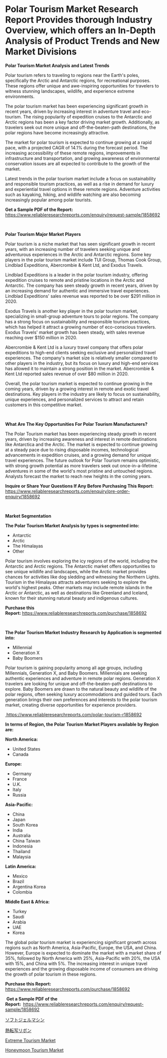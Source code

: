<p><h1>Polar Tourism Market Research Report Provides thorough Industry Overview, which offers an In-Depth Analysis of Product Trends and New Market Divisions</h1></p><p><strong>Polar Tourism Market Analysis and Latest Trends</strong></p>
<p><p>Polar tourism refers to traveling to regions near the Earth's poles, specifically the Arctic and Antarctic regions, for recreational purposes. These regions offer unique and awe-inspiring opportunities for travelers to witness stunning landscapes, wildlife, and experience extreme environments.</p><p>The polar tourism market has been experiencing significant growth in recent years, driven by increasing interest in adventure travel and eco-tourism. The rising popularity of expedition cruises to the Antarctic and Arctic regions has been a key factor driving market growth. Additionally, as travelers seek out more unique and off-the-beaten-path destinations, the polar regions have become increasingly attractive.</p><p>The market for polar tourism is expected to continue growing at a rapid pace, with a projected CAGR of 14.1% during the forecast period. The increasing accessibility of these remote regions, improvements in infrastructure and transportation, and growing awareness of environmental conservation issues are all expected to contribute to the growth of the market.</p><p>Latest trends in the polar tourism market include a focus on sustainability and responsible tourism practices, as well as a rise in demand for luxury and experiential travel options in these remote regions. Adventure activities such as kayaking, hiking, and wildlife watching are also becoming increasingly popular among polar tourists.</p></p>
<p><strong>Get a Sample PDF of the Report:&nbsp;</strong> <a href="https://www.reliableresearchreports.com/enquiry/request-sample/1858692">https://www.reliableresearchreports.com/enquiry/request-sample/1858692</a></p>
<p>&nbsp;</p>
<p><strong>Polar Tourism Major Market Players</strong></p>
<p><p>Polar tourism is a niche market that has seen significant growth in recent years, with an increasing number of travelers seeking unique and adventurous experiences in the Arctic and Antarctic regions. Some key players in the polar tourism market include TUI Group, Thomas Cook Group, Lindblad Expeditions, Abercrombie & Kent Ltd, and Exodus Travels.</p><p>Lindblad Expeditions is a leader in the polar tourism industry, offering expedition cruises to remote and pristine locations in the Arctic and Antarctic. The company has seen steady growth in recent years, driven by an increasing demand for authentic and immersive travel experiences. Lindblad Expeditions' sales revenue was reported to be over $291 million in 2020.</p><p>Exodus Travels is another key player in the polar tourism market, specializing in small-group adventure tours to polar regions. The company has a strong focus on sustainability and responsible tourism practices, which has helped it attract a growing number of eco-conscious travelers. Exodus Travels' market growth has been steady, with sales revenue reaching over $150 million in 2020.</p><p>Abercrombie & Kent Ltd is a luxury travel company that offers polar expeditions to high-end clients seeking exclusive and personalized travel experiences. The company's market size is relatively smaller compared to other players in the industry, but its focus on luxury and high-end services has allowed it to maintain a strong position in the market. Abercrombie & Kent Ltd reported sales revenue of over $80 million in 2020.</p><p>Overall, the polar tourism market is expected to continue growing in the coming years, driven by a growing interest in remote and exotic travel destinations. Key players in the industry are likely to focus on sustainability, unique experiences, and personalized services to attract and retain customers in this competitive market.</p></p>
<p>&nbsp;</p>
<p><strong>What Are The Key Opportunities For Polar Tourism Manufacturers?</strong></p>
<p><p>The Polar Tourism market has been experiencing steady growth in recent years, driven by increasing awareness and interest in remote destinations like Antarctica and the Arctic. The market is expected to continue growing at a steady pace due to rising disposable incomes, technological advancements in expedition cruises, and a growing demand for unique travel experiences. The future outlook for Polar Tourism remains optimistic, with strong growth potential as more travelers seek out once-in-a-lifetime adventures in some of the world's most pristine and untouched regions. Analysts forecast the market to reach new heights in the coming years.</p></p>
<p><strong>Inquire or Share Your Questions If Any Before Purchasing This Report:</strong> <a href="https://www.reliableresearchreports.com/enquiry/pre-order-enquiry/1858692">https://www.reliableresearchreports.com/enquiry/pre-order-enquiry/1858692</a></p>
<p>&nbsp;</p>
<p><strong>Market Segmentation</strong></p>
<p><strong>The Polar Tourism Market Analysis by types is segmented into:</strong></p>
<p><ul><li>Antarctic</li><li>Arctic</li><li>The Himalayas</li><li>Other</li></ul></p>
<p><p>Polar tourism involves exploring the icy regions of the world, including the Antarctic and Arctic regions. The Antarctic market offers opportunities to see unique wildlife and landscapes, while the Arctic market provides chances for activities like dog sledding and witnessing the Northern Lights. Tourism in the Himalayas attracts adventurers seeking to explore the world's highest peaks. Other markets may include remote islands in the Arctic or Antarctic, as well as destinations like Greenland and Iceland, known for their stunning natural beauty and indigenous cultures.</p></p>
<p><strong>Purchase this Report:&nbsp;</strong><a href="https://www.reliableresearchreports.com/purchase/1858692">https://www.reliableresearchreports.com/purchase/1858692</a></p>
<p>&nbsp;</p>
<p><strong>The Polar Tourism Market Industry Research by Application is segmented into:</strong></p>
<p><ul><li>Millennial</li><li>Generation X</li><li>Baby Boomers</li></ul></p>
<p><p>Polar tourism is gaining popularity among all age groups, including Millennials, Generation X, and Baby Boomers. Millennials are seeking authentic experiences and adventure in remote polar regions. Generation X travelers are looking for unique and off-the-beaten-path destinations to explore. Baby Boomers are drawn to the natural beauty and wildlife of the polar regions, often seeking luxury accommodations and guided tours. Each generation brings their own preferences and interests to the polar tourism market, creating diverse opportunities for experience providers.</p></p>
<p><a href="https://www.reliableresearchreports.com/polar-tourism-r1858692">&nbsp;https://www.reliableresearchreports.com/polar-tourism-r1858692</a></p>
<p><strong>In terms of Region, the Polar Tourism Market Players available by Region are:</strong></p>
<p>
    <p> <strong> North America: </strong>
        <ul>
            <li>United States</li>
            <li>Canada</li>
        </ul>
        </p> 
    <p> <strong> Europe: </strong>
        <ul>
            <li>Germany</li>
            <li>France</li>
            <li>U.K.</li>
            <li>Italy</li>
            <li>Russia</li>
        </ul>
        </p> 
    <p> <strong> Asia-Pacific: </strong>
        <ul>
            <li>China</li>
            <li>Japan</li>
            <li>South Korea</li>
            <li>India</li>
            <li>Australia</li>
            <li>China Taiwan</li>
            <li>Indonesia</li>
            <li>Thailand</li>
            <li>Malaysia</li>
        </ul>
        </p> 
    <p> <strong> Latin America: </strong>
        <ul>
            <li>Mexico</li>
            <li>Brazil</li>
            <li>Argentina Korea</li>
            <li>Colombia</li>
        </ul>
        </p> 
    <p> <strong> Middle East & Africa: </strong>
        <ul>
            <li>Turkey</li>
            <li>Saudi</li>
            <li>Arabia</li>
            <li>UAE</li>
            <li>Korea</li>
        </ul>
    </p>
    </p>
<p><p>The global polar tourism market is experiencing significant growth across regions such as North America, Asia-Pacific, Europe, the USA, and China. However, Europe is expected to dominate the market with a market share of 35%, followed by North America with 25%, Asia-Pacific with 20%, the USA with 15%, and China with 5%. The increasing interest in unique travel experiences and the growing disposable income of consumers are driving the growth of polar tourism in these regions.</p></p>
<p><strong>Purchase this Report: </strong><a href="https://www.reliableresearchreports.com/purchase/1858692">https://www.reliableresearchreports.com/purchase/1858692</a></p>
<p>&nbsp;<strong>Get a Sample PDF of the Report:&nbsp;&nbsp;</strong><a href="https://www.reliableresearchreports.com/enquiry/request-sample/1858692">https://www.reliableresearchreports.com/enquiry/request-sample/1858692</a></p>
<p><strong></strong></p>
<p><p><a href="https://github.com/roulaayoub-saad/Market-Research-Report-List-1/blob/main/587718860496.md">ソフトジェルマシン</a></p><p><a href="https://github.com/schmahlson/Market-Research-Report-List-1/blob/main/341690060499.md">熱転写リボン</a></p><p><a href="https://github.com/susanjprice2023/Market-Research-Report-List-1/blob/main/extreme-tourism-market.md">Extreme Tourism Market</a></p><p><a href="https://github.com/ElmoRunolfsson2023/Market-Research-Report-List-1/blob/main/honeymoon-tourism-market.md">Honeymoon Tourism Market</a></p></p>